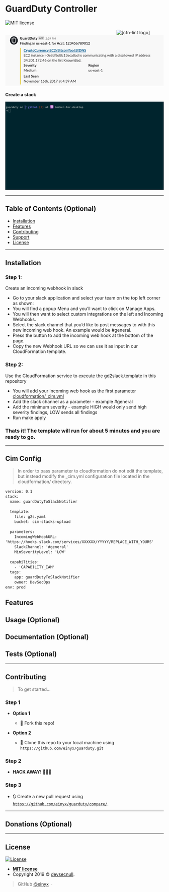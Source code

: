 # GuardDuty Controller

![MIT license](https://img.shields.io/badge/license-MIT-brightgreen.svg)

<img alt="[cfn-lint logo]" src="https://www.seclytics.com/images/integrations/aws-guard-duty-logo-17dc4958.png" width="150" align="right">


[![Slack notification](.img/slack.png)]()


**Create a stack**

![CIM](.img/cim.gif)

---

## Table of Contents (Optional)

- [Installation](#installation)
- [Features](#features)
- [Contributing](#contributing)
- [Support](#support)
- [License](#license)


---

## Installation

### Step 1:
Create an incoming webhook in slack
- Go to your slack application and select your team on the top left corner as shown:
- You will find a popup Menu and you’ll want to click on Manage Apps.
- You will then want to select custom integrations on the left and Incoming Webhooks.
- Select the slack channel that you’d like to post messages to with this new incoming web hook.  An example would be #general.
- Press the button to add the incoming web hook at the bottom of the page.
- Copy the new Webhook URL so we can use it as input in our CloudFormation template.

### Step 2:
Use the CloudFormation service to execute the gd2slack.template in this repository
- You will add your incoming web hook as the first parameter [cloudformation/_cim.yml](cloudformation/_cim.yml)
- Add the slack channel as a parameter - example #general
- Add the minimum severity - example HIGH would only send high severity findings, LOW sends all findings
- Run make apply

### Thats it!  The template will run for about 5 minutes and you are ready to go.
---

## Cim Config

> In order to pass parameter to cloudformation do not edit the template, but
> instead modify the _cim.yml configuration file located in the cloudformation/ directory.

```shell
version: 0.1
stack:
  name: guardDutyToSlackNotifier

  template:
    file: g2s.yaml
    bucket: cim-stacks-upload

  parameters:
    IncomingWebHookURL: 'https://hooks.slack.com/services/XXXXXX/YYYYY/REPLACE_WITH_YOURS'
    SlackChannel: '#general'
    MinSeverityLevel: 'LOW'

  capabilities:
    - 'CAPABILITY_IAM'
  tags:
    app: guardDutyToSlackNotifier
    owner: DevSecOps
env: prod
```

## Features
## Usage (Optional)
## Documentation (Optional)
## Tests (Optional)

---

## Contributing

> To get started...

### Step 1

- **Option 1**
    - 🍴 Fork this repo!

- **Option 2**
    - 👯 Clone this repo to your local machine using `https://github.com/einyx/guarduty.git`

### Step 2

- **HACK AWAY!** 🔨🔨🔨

### Step 3

- 🔃 Create a new pull request using <a href="https://github.com/einyx/guarduty/compare/" target="_blank">`https://github.com/einyx/guarduty/compare/`</a>.

---

## Donations (Optional)


---

## License

[![License](https://img.shields.io/:license-mit-blue.svg?style=flat-square)](http://badges.mit-license.org)

- **[MIT license](https://opensource.org/licenses/mit-license.php)**
- Copyright 2019 © <a href="http://devsecnull.io" target="_blank">devsecnull</a>.

> GitHub [@einyx](https://github.com/einyx) &nbsp;&middot;&nbsp;

[MIT]: http://mit-license.org/
[contributors]: http://github.com/einyx/

